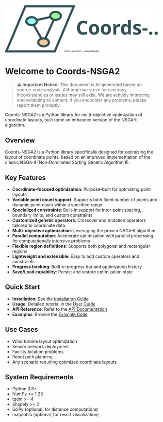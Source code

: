 ![Coords-NSGA2](logo.drawio.svg)
# Welcome to Coords-NSGA2

> **⚠️ Important Notice**: This document is AI-generated based on source-code analysis. Although we strive for accuracy, inconsistencies or issues may still exist. We are actively improving and validating all content. If you encounter any problems, please report them promptly.

Coords-NSGA2 is a Python library for multi-objective optimization of coordinate layouts, built upon an enhanced version of the NSGA-II algorithm.

## Overview

Coords-NSGA2 is a Python library specifically designed for optimizing the layout of coordinate points, based on an improved implementation of the classic NSGA-II (Non-Dominated Sorting Genetic Algorithm II).

## Key Features

- **Coordinate-focused optimization**: Purpose-built for optimizing point layouts
- **Variable point count support**: Supports both fixed number of points and dynamic point count within a specified range
- **Specialized constraints**: Built-in support for inter-point spacing, boundary limits, and custom constraints  
- **Customized genetic operators**: Crossover and mutation operators tailored to coordinate data  
- **Multi-objective optimization**: Leveraging the proven NSGA-II algorithm  
- **Parallel computation**: Accelerate optimization with parallel processing for computationally intensive problems  
- **Flexible region definitions**: Supports both polygonal and rectangular regions  
- **Lightweight and extensible**: Easy to add custom operators and constraints  
- **Progress tracking**: Built-in progress bar and optimization history  
- **Save/Load capability**: Persist and restore optimization state  

## Quick Start

- **Installation**: See the [Installation Guide](install.md)  
- **Usage**: Detailed tutorial in the [User Guide](usage.md)  
- **API Reference**: Refer to the [API Documentation](api.md)  
- **Examples**: Browse the [Example Code](examples.md)  

## Use Cases

- Wind turbine layout optimization  
- Sensor network deployment  
- Facility location problems  
- Robot path planning  
- Any scenario requiring optimized coordinate layouts  

## System Requirements

- Python 3.8+
- NumPy >= 1.23
- tqdm >= 4
- Shapely >= 2
- SciPy (optional, for distance computations)
- matplotlib (optional, for result visualization)